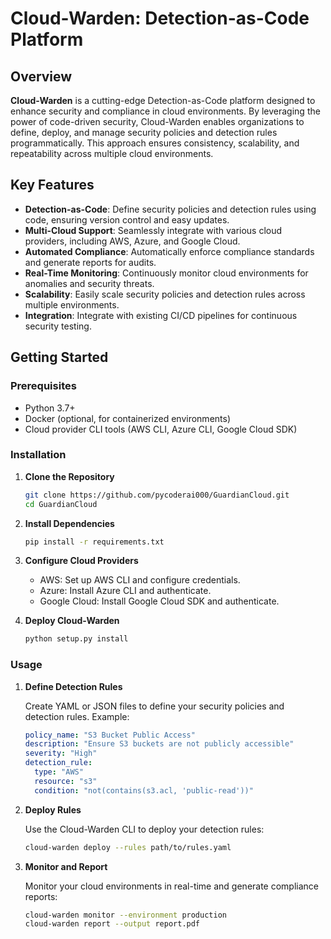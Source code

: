 # Cloud-Warden: Detection-as-Code Platform

## Overview

**Cloud-Warden** is a cutting-edge Detection-as-Code platform designed to enhance security and compliance in cloud environments. By leveraging the power of code-driven security, Cloud-Warden enables organizations to define, deploy, and manage security policies and detection rules programmatically. This approach ensures consistency, scalability, and repeatability across multiple cloud environments.

## Key Features

- **Detection-as-Code**: Define security policies and detection rules using code, ensuring version control and easy updates.
- **Multi-Cloud Support**: Seamlessly integrate with various cloud providers, including AWS, Azure, and Google Cloud.
- **Automated Compliance**: Automatically enforce compliance standards and generate reports for audits.
- **Real-Time Monitoring**: Continuously monitor cloud environments for anomalies and security threats.
- **Scalability**: Easily scale security policies and detection rules across multiple environments.
- **Integration**: Integrate with existing CI/CD pipelines for continuous security testing.

## Getting Started

### Prerequisites

- Python 3.7+
- Docker (optional, for containerized environments)
- Cloud provider CLI tools (AWS CLI, Azure CLI, Google Cloud SDK)

### Installation

1. **Clone the Repository**

   ```bash
   git clone https://github.com/pycoderai000/GuardianCloud.git
   cd GuardianCloud
   ```

2. **Install Dependencies**

   ```bash
   pip install -r requirements.txt
   ```

3. **Configure Cloud Providers**

   - AWS: Set up AWS CLI and configure credentials.
   - Azure: Install Azure CLI and authenticate.
   - Google Cloud: Install Google Cloud SDK and authenticate.

4. **Deploy Cloud-Warden**

   ```bash
   python setup.py install
   ```

### Usage

1. **Define Detection Rules**

   Create YAML or JSON files to define your security policies and detection rules. Example:

   ```yaml
   policy_name: "S3 Bucket Public Access"
   description: "Ensure S3 buckets are not publicly accessible"
   severity: "High"
   detection_rule:
     type: "AWS"
     resource: "s3"
     condition: "not(contains(s3.acl, 'public-read'))"
   ```

2. **Deploy Rules**

   Use the Cloud-Warden CLI to deploy your detection rules:

   ```bash
   cloud-warden deploy --rules path/to/rules.yaml
   ```

3. **Monitor and Report**

   Monitor your cloud environments in real-time and generate compliance reports:

   ```bash
   cloud-warden monitor --environment production
   cloud-warden report --output report.pdf
   ```
